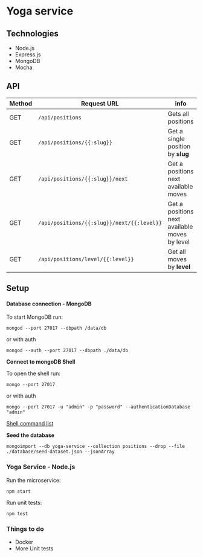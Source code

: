 # Yoga service

## Technologies

* Node.js
* Express.js
* MongoDB
* Mocha

## API

| Method | 			Request URL | 		info    |
| ------------- | ------------- | ------------- |
| GET | ```/api/positions``` | Gets all positions |
| GET | ```/api/positions/{{:slug}}```  | Get a single position by **slug** |
| GET | ```/api/positions/{{:slug}}/next```  | Get a positions next available moves |
| GET | ```/api/positions/{{:slug}}/next/{{:level}}```  | Get a positions next available moves by level |
| GET | ```/api/positions/level/{{:level}}```  | Get all moves by **level** |


## Setup
#### Database connection - MongoDB


To start MongoDB run:

```
mongod --port 27017 --dbpath /data/db
```
or with auth

```
mongod --auth --port 27017 --dbpath ./data/db
```

**Connect to mongoDB Shell**

To open the shell run:

```
mongo --port 27017

```
or with auth

```
mongo --port 27017 -u "admin" -p "password" --authenticationDatabase "admin"
```

[Shell command list](https://docs.mongodb.com/manual/reference/mongo-shell/)

**Seed the database**

```
mongoimport --db yoga-service --collection positions --drop --file ./database/seed-dataset.json --jsonArray
```

### Yoga Service - Node.js

Run the microservice:

```
npm start
```

Run unit tests:

```
npm test
```


### Things to do

* Docker
* More Unit tests